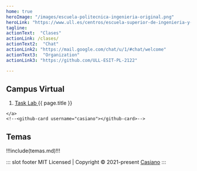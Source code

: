 ```yaml
---
home: true
heroImage: "/images/escuela-politecnica-ingenieria-original.png"
heroLink: "https://www.ull.es/centros/escuela-superior-de-ingenieria-y-tecnologia/"
tagline: 
actionText:  "Clases"
actionLink: /clases/
actionText2:  "Chat"
actionLink2: "https://mail.google.com/chat/u/1/#chat/welcome"
actionText3:  "Organization"
actionLink3: "https://github.com/ULL-ESIT-PL-2122"

---
```


<div class="features">
  <div class="feature">
<h2>Campus Virtual</h2>
<campus-virtual></campus-virtual>
<!--<github-card username="crguezl"></github-card>-->
</div>

  <div class="feature">
    <a href="/temas/">
      <!--<img src="https://ecomputernotes.com/images/Translation-of-a-statement.jpg"/>-->
  

  <script>
    const path= require('path');
    export default { 
        data() {
            return {
                path: path,
                currentMonth: 0,
                page: null,
                date: null,
                class: ''
            }
        },
        methods: {
            getClassLink(page) {
                let prefix = this.$site.base+'clases/';
                let m = /(\d+[/-]\d+[/-]\d+)/.exec(page.relativePath);
                if (m) {
                  return prefix+m[1]+'-leccion';
                }
                else 
                  return null
            },
            getDate(page) {
                return page.date
            }
        },
        computed: {
            labFiles() {
                let pages = this.$site.pages;           
                let labs =  pages.filter(page => /practicas.[a-z\d]/.test(page.relativePath)); // Ignore files starting for uppercase as README.md
                return labs.sort((a,b) => Number(a.frontmatter.order) - Number(b.frontmatter.order));
            }, 
        }
    }
</script>

<ol>        
    <li v-for="page in labFiles" v-if="page.frontmatter.published"> 
        <span v-if="page.frontmatter.kind == 'task'">Task</span>
        <span v-else>Lab</span>
        <a :href="'/practicas/'+path.basename(page.path)">{{ page.title }}</a> <!-- todo: reference related lessons? -->
    </li>
</ol>


    </a>
    <!--<github-card username="casiano"></github-card>-->
  </div>
  <div class="feature"> 
  <h2>Temas</h2>
!!!include(temas.md)!!!
<!-- <github-card username="ilopezpl"></github-card>-->
  </div>
</div>

::: slot footer
MIT Licensed | Copyright © 2021-present [Casiano](https://github.com/crguezl)
:::